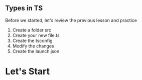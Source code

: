 ## Types in TS

Before we started, let's review the previous lesson and practice 

1. Create a folder src
2. Create your new file.ts
3. Create the tsconfig
4. Modify the changes
5. Create the launch.json

# Let's Start

